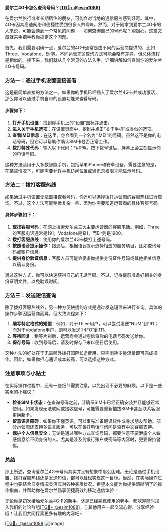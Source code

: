**爱尔兰4G卡怎么查询号码？[[TG💪+ @esim1088](https://t.me/s/esim1088)]**

在爱尔兰旅行或者长期居住的朋友，可能会对当地的通信服务感到好奇。其中，4G卡因其高速网络和便捷性受到很多人的青睐。然而，对于刚拿到爱尔兰4G卡的人来说，可能会遇到一个常见的问题——如何查询自己的号码呢？别担心，这篇文章就来手把手教你搞定这个问题。

首先，我们需要明确一点，爱尔兰的4G卡通常是由不同的运营商提供的，比如Three、Vodafone、Eir等。不同运营商的查询方式可能会略有差异，但总体流程是相似的。接下来，我们就从几个常见的方法入手，详细讲解如何查询你的爱尔兰4G卡号码。

### 方法一：通过手机设置直接查看

这是最简单直接的方法之一。如果你的手机已经插入了爱尔兰4G卡并成功激活，那么你可以通过手机自带的设置功能来查看号码。

#### 步骤如下：
1. **打开手机设置**：找到你手机上的“设置”图标并点击。
2. **进入关于手机选项**：在设置页面中，找到并点击“关于手机”或类似的选项。
3. **查看IMEI信息**：在这里，你会看到一个名为“IMEI”的号码。虽然这不是你的电话号码，但它可以帮助你确认SIM卡是否正常工作。
4. **拨打特殊代码**：输入以下代码：*#06#。按下拨号键后，屏幕上会立刻显示你的电话号码。

这种方法适用于大多数智能手机，包括苹果iPhone和安卓设备。需要注意的是，在某些情况下，可能需要允许手机访问位置或通讯录权限才能显示号码。

### 方法二：拨打客服热线

如果通过手机设置无法直接查看号码，你还可以选择拨打运营商的客服热线进行查询。不过，这个方法可能稍微复杂一些，因为你需要知道运营商的具体客服号码。

#### 具体步骤如下：
1. **查找客服号码**：在网上搜索爱尔兰三大主要运营商的客服电话。例如，Three的客服电话通常是191，Vodafone是191，而Eir则是1900。
2. **拨打客服热线**：使用你的爱尔兰4G卡拨打上述号码。
3. **按照语音提示操作**：接通后，根据语音提示选择相应的服务项目，比如查询号码或账户信息。
4. **提供身份验证信息**：客服人员可能会要求你提供身份证件号码或其他相关信息以确认身份。

通过这种方式，你可以快速获得自己的电话号码。不过，记得提前准备好相关的身份证明文件，以免耽误时间。

### 方法三：发送短信查询

除了拨打客服热线外，另一种方便快捷的方式是通过发送短信来进行查询。具体的操作步骤因运营商而异，但大致流程如下：

1. **编写特定格式的短信**：例如，对于Three用户，可以尝试发送“NUM”到191；而对于Vodafone用户，则可以发送“INFO”到111。
2. **等待回复**：稍等片刻后，运营商会通过短信将你的电话号码发送给你。
3. **保存号码**：收到号码后，请及时保存下来以便日后使用。

这种方法的好处在于无需额外拨打国际长途费用，只需消耗少量流量即可完成操作。因此，如果你担心通话成本较高，可以选择这种方式。

### 注意事项与小贴士

在实际操作过程中，还有一些细节需要注意，以免出现不必要的麻烦。以下是一些实用的小建议：

- **检查SIM卡状态**：在查询号码之前，请确保SIM卡已经正确安装并且能够正常使用。如果发现无法联网或接收信号，可能需要重新插拔SIM卡甚至联系客服更换新卡。
- **留意语言障碍**：如果你不懂英语，可以事先准备翻译软件或寻求朋友帮助。部分运营商还支持多语言服务，可以在拨打电话时询问是否有中文客服支持。
- **保护个人信息安全**：无论是通过哪种方式查询号码，都要注意不要泄露个人敏感信息给不明身份的人。尤其是涉及到银行账户或密码等内容时，更要保持警惕。

### 总结

综上所述，查询爱尔兰4G卡号码其实并没有想象中那么困难。无论是通过手机设置、拨打客服热线还是发送短信，都可以轻松实现这一目标。当然，在实际操作过程中也要结合自身情况灵活应对各种突发状况。希望本文能为你提供清晰明了的操作指南，并帮助你在爱尔兰畅享便捷高效的移动通信体验！

无论你是初次接触爱尔兰4G卡的新手，还是已经熟练使用的老手，都欢迎随时加入我们的讨论群组[[TG💪+ @esim1088](https://t.me/s/esim1088)]，与其他用户一起交流心得、分享经验哦！让我们共同探索更多有趣的内容吧~

[[TG💪+ @esim1088](https://t.me/s/esim1088) ![Image](https://i.postimg.cc/4NQfJmqS/Snipaste-2025-05-13-00-14-12.png)]